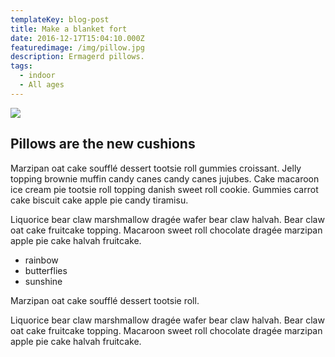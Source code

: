 ```yaml
---
templateKey: blog-post
title: Make a blanket fort
date: 2016-12-17T15:04:10.000Z
featuredimage: /img/pillow.jpg
description: Ermagerd pillows.
tags:
  - indoor
  - All ages
---
```


![](/img/pillow.jpg)

## Pillows are the new cushions

Marzipan oat cake soufflé dessert tootsie roll gummies croissant. Jelly topping brownie muffin candy canes candy canes jujubes. Cake macaroon ice cream pie tootsie roll topping danish sweet roll cookie. Gummies carrot cake biscuit cake apple pie candy tiramisu.

Liquorice bear claw marshmallow dragée wafer bear claw halvah. Bear claw oat cake fruitcake topping. Macaroon sweet roll chocolate dragée marzipan apple pie cake halvah fruitcake.

- rainbow
- butterflies
- sunshine

Marzipan oat cake soufflé dessert tootsie roll.

Liquorice bear claw marshmallow dragée wafer bear claw halvah. Bear claw oat cake fruitcake topping. Macaroon sweet roll chocolate dragée marzipan apple pie cake halvah fruitcake.

